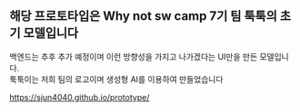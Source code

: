 ## 해당 프로토타입은 Why not sw camp 7기 팀 툭툭의 초기 모델입니다

백엔드는 추후 추가 예정이며 이런 방향성을 가지고 나가겠다는 UI만을 만든 모델입니다.   
툭툭이는 저희 팀의 로고이며 생성형 AI를 이용하여 만들었습니다

https://sjun4040.github.io/prototype/
